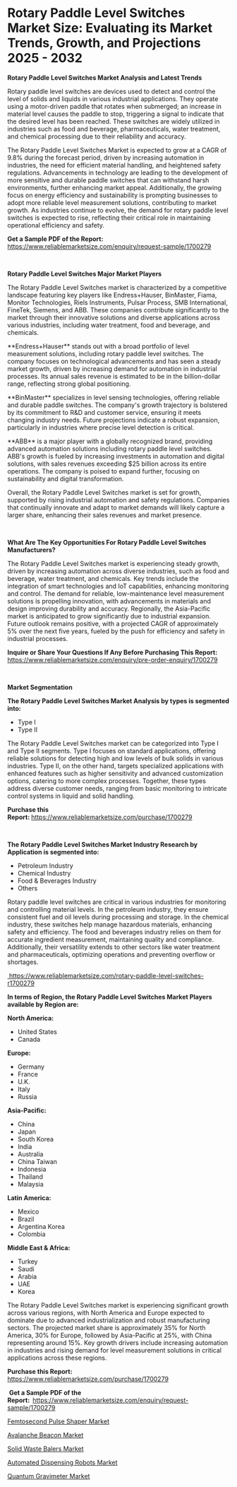 <p><h1>Rotary Paddle Level Switches Market Size: Evaluating its Market Trends, Growth, and Projections 2025 - 2032</h1></p><p><strong>Rotary Paddle Level Switches Market Analysis and Latest Trends</strong></p>
<p><p>Rotary paddle level switches are devices used to detect and control the level of solids and liquids in various industrial applications. They operate using a motor-driven paddle that rotates when submerged; an increase in material level causes the paddle to stop, triggering a signal to indicate that the desired level has been reached. These switches are widely utilized in industries such as food and beverage, pharmaceuticals, water treatment, and chemical processing due to their reliability and accuracy.</p><p>The Rotary Paddle Level Switches Market is expected to grow at a CAGR of 9.8% during the forecast period, driven by increasing automation in industries, the need for efficient material handling, and heightened safety regulations. Advancements in technology are leading to the development of more sensitive and durable paddle switches that can withstand harsh environments, further enhancing market appeal. Additionally, the growing focus on energy efficiency and sustainability is prompting businesses to adopt more reliable level measurement solutions, contributing to market growth. As industries continue to evolve, the demand for rotary paddle level switches is expected to rise, reflecting their critical role in maintaining operational efficiency and safety.</p></p>
<p><strong>Get a Sample PDF of the Report:&nbsp;</strong> <a href="https://www.reliablemarketsize.com/enquiry/request-sample/1700279?utm_campaign=3254&utm_medium=2&utm_source=Github&utm_content=ia&utm_term=27032025&utm_id=rotary-paddle-level-switches">https://www.reliablemarketsize.com/enquiry/request-sample/1700279</a></p>
<p>&nbsp;</p>
<p><strong>Rotary Paddle Level Switches Major Market Players</strong></p>
<p><p>The Rotary Paddle Level Switches market is characterized by a competitive landscape featuring key players like Endress+Hauser, BinMaster, Fiama, Monitor Technologies, Riels Instruments, Pulsar Process, SMB International, FineTek, Siemens, and ABB. These companies contribute significantly to the market through their innovative solutions and diverse applications across various industries, including water treatment, food and beverage, and chemicals.</p><p>**Endress+Hauser** stands out with a broad portfolio of level measurement solutions, including rotary paddle level switches. The company focuses on technological advancements and has seen a steady market growth, driven by increasing demand for automation in industrial processes. Its annual sales revenue is estimated to be in the billion-dollar range, reflecting strong global positioning.</p><p>**BinMaster** specializes in level sensing technologies, offering reliable and durable paddle switches. The company's growth trajectory is bolstered by its commitment to R&D and customer service, ensuring it meets changing industry needs. Future projections indicate a robust expansion, particularly in industries where precise level detection is critical.</p><p>**ABB** is a major player with a globally recognized brand, providing advanced automation solutions including rotary paddle level switches. ABB's growth is fueled by increasing investments in automation and digital solutions, with sales revenues exceeding $25 billion across its entire operations. The company is poised to expand further, focusing on sustainability and digital transformation.</p><p>Overall, the Rotary Paddle Level Switches market is set for growth, supported by rising industrial automation and safety regulations. Companies that continually innovate and adapt to market demands will likely capture a larger share, enhancing their sales revenues and market presence.</p></p>
<p>&nbsp;</p>
<p><strong>What Are The Key Opportunities For Rotary Paddle Level Switches Manufacturers?</strong></p>
<p><p>The Rotary Paddle Level Switches market is experiencing steady growth, driven by increasing automation across diverse industries, such as food and beverage, water treatment, and chemicals. Key trends include the integration of smart technologies and IoT capabilities, enhancing monitoring and control. The demand for reliable, low-maintenance level measurement solutions is propelling innovation, with advancements in materials and design improving durability and accuracy. Regionally, the Asia-Pacific market is anticipated to grow significantly due to industrial expansion. Future outlook remains positive, with a projected CAGR of approximately 5% over the next five years, fueled by the push for efficiency and safety in industrial processes.</p></p>
<p><strong>Inquire or Share Your Questions If Any Before Purchasing This Report:</strong> <a href="https://www.reliablemarketsize.com/enquiry/pre-order-enquiry/1700279?utm_campaign=3254&utm_medium=2&utm_source=Github&utm_content=ia&utm_term=27032025&utm_id=rotary-paddle-level-switches">https://www.reliablemarketsize.com/enquiry/pre-order-enquiry/1700279</a></p>
<p>&nbsp;</p>
<p><strong>Market Segmentation</strong></p>
<p><strong>The Rotary Paddle Level Switches Market Analysis by types is segmented into:</strong></p>
<p><ul><li>Type I</li><li>Type II</li></ul></p>
<p><p>The Rotary Paddle Level Switches market can be categorized into Type I and Type II segments. Type I focuses on standard applications, offering reliable solutions for detecting high and low levels of bulk solids in various industries. Type II, on the other hand, targets specialized applications with enhanced features such as higher sensitivity and advanced customization options, catering to more complex processes. Together, these types address diverse customer needs, ranging from basic monitoring to intricate control systems in liquid and solid handling.</p></p>
<p><strong>Purchase this Report:&nbsp;</strong><a href="https://www.reliablemarketsize.com/purchase/1700279?utm_campaign=3254&utm_medium=2&utm_source=Github&utm_content=ia&utm_term=27032025&utm_id=rotary-paddle-level-switches">https://www.reliablemarketsize.com/purchase/1700279</a></p>
<p>&nbsp;</p>
<p><strong>The Rotary Paddle Level Switches Market Industry Research by Application is segmented into:</strong></p>
<p><ul><li>Petroleum Industry</li><li>Chemical Industry</li><li>Food & Beverages Industry</li><li>Others</li></ul></p>
<p><p>Rotary paddle level switches are critical in various industries for monitoring and controlling material levels. In the petroleum industry, they ensure consistent fuel and oil levels during processing and storage. In the chemical industry, these switches help manage hazardous materials, enhancing safety and efficiency. The food and beverages industry relies on them for accurate ingredient measurement, maintaining quality and compliance. Additionally, their versatility extends to other sectors like water treatment and pharmaceuticals, optimizing operations and preventing overflow or shortages.</p></p>
<p><a href="https://www.reliablemarketsize.com/rotary-paddle-level-switches-r1700279?utm_campaign=3254&utm_medium=2&utm_source=Github&utm_content=ia&utm_term=27032025&utm_id=rotary-paddle-level-switches">&nbsp;https://www.reliablemarketsize.com/rotary-paddle-level-switches-r1700279</a></p>
<p><strong>In terms of Region, the Rotary Paddle Level Switches Market Players available by Region are:</strong></p>
<p>
    <p> <strong> North America: </strong>
        <ul>
            <li>United States</li>
            <li>Canada</li>
        </ul>
        </p> 
    <p> <strong> Europe: </strong>
        <ul>
            <li>Germany</li>
            <li>France</li>
            <li>U.K.</li>
            <li>Italy</li>
            <li>Russia</li>
        </ul>
        </p> 
    <p> <strong> Asia-Pacific: </strong>
        <ul>
            <li>China</li>
            <li>Japan</li>
            <li>South Korea</li>
            <li>India</li>
            <li>Australia</li>
            <li>China Taiwan</li>
            <li>Indonesia</li>
            <li>Thailand</li>
            <li>Malaysia</li>
        </ul>
        </p> 
    <p> <strong> Latin America: </strong>
        <ul>
            <li>Mexico</li>
            <li>Brazil</li>
            <li>Argentina Korea</li>
            <li>Colombia</li>
        </ul>
        </p> 
    <p> <strong> Middle East & Africa: </strong>
        <ul>
            <li>Turkey</li>
            <li>Saudi</li>
            <li>Arabia</li>
            <li>UAE</li>
            <li>Korea</li>
        </ul>
    </p>
    </p>
<p><p>The Rotary Paddle Level Switches market is experiencing significant growth across various regions, with North America and Europe expected to dominate due to advanced industrialization and robust manufacturing sectors. The projected market share is approximately 35% for North America, 30% for Europe, followed by Asia-Pacific at 25%, with China representing around 15%. Key growth drivers include increasing automation in industries and rising demand for level measurement solutions in critical applications across these regions.</p></p>
<p><strong>Purchase this Report: </strong><a href="https://www.reliablemarketsize.com/purchase/1700279?utm_campaign=3254&utm_medium=2&utm_source=Github&utm_content=ia&utm_term=27032025&utm_id=rotary-paddle-level-switches">https://www.reliablemarketsize.com/purchase/1700279</a></p>
<p>&nbsp;<strong>Get a Sample PDF of the Report:&nbsp;&nbsp;</strong><a href="https://www.reliablemarketsize.com/enquiry/request-sample/1700279?utm_campaign=3254&utm_medium=2&utm_source=Github&utm_content=ia&utm_term=27032025&utm_id=rotary-paddle-level-switches">https://www.reliablemarketsize.com/enquiry/request-sample/1700279</a></p>
<p><strong></strong></p>
<p><p><a href="https://www.linkedin.com/pulse/competitive-landscape-femtosecond-pulse-shaper-market-strong-growth-qdkve?utm_campaign=3254&utm_medium=2&utm_source=Github&utm_content=ia&utm_term=27032025&utm_id=rotary-paddle-level-switches">Femtosecond Pulse Shaper Market</a></p><p><a href="https://www.linkedin.com/pulse/avalanche-beacon-market-forecast-global-trends-analysis-from-ut5fe?utm_campaign=3254&utm_medium=2&utm_source=Github&utm_content=ia&utm_term=27032025&utm_id=rotary-paddle-level-switches">Avalanche Beacon Market</a></p><p><a href="https://www.linkedin.com/pulse/valuation-production-cost-growth-factors-solid-waste-34mme?utm_campaign=3254&utm_medium=2&utm_source=Github&utm_content=ia&utm_term=27032025&utm_id=rotary-paddle-level-switches">Solid Waste Balers Market</a></p><p><a href="https://www.linkedin.com/pulse/automated-dispensing-robots-market-insights-report-company-specific-ktkce?utm_campaign=3254&utm_medium=2&utm_source=Github&utm_content=ia&utm_term=27032025&utm_id=rotary-paddle-level-switches">Automated Dispensing Robots Market</a></p><p><a href="https://www.linkedin.com/pulse/quantum-gravimeter-market-outlook-growth-trends-59-cagr-fubfe?utm_campaign=3254&utm_medium=2&utm_source=Github&utm_content=ia&utm_term=27032025&utm_id=rotary-paddle-level-switches">Quantum Gravimeter Market</a></p></p>